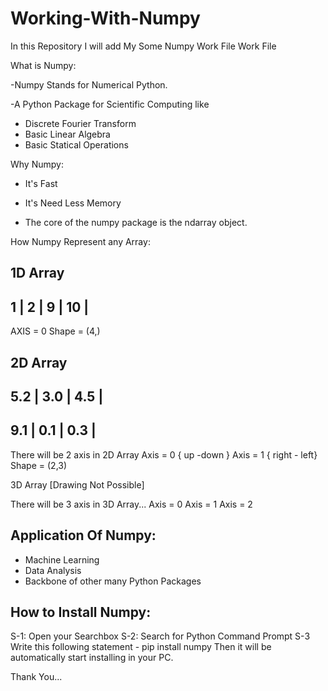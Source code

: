 # Working-With-Numpy
In this Repository I will add My Some Numpy Work File Work File 

What is Numpy:

-Numpy Stands for Numerical Python.

-A Python Package for Scientific Computing like
   * Discrete Fourier Transform
   * Basic Linear Algebra
   * Basic Statical Operations
   
   
Why Numpy:

 - It's Fast
 
 - It's Need Less Memory
 
 - The core of the numpy package is the ndarray object.
 
 
How Numpy Represent any Array: 

1D Array
------------------
1  |  2 | 9 | 10 |
------------------
AXIS = 0
Shape = (4,)

2D Array
-----------------
5.2 | 3.0 | 4.5 |
----------------- 
9.1 | 0.1 | 0.3 |
-----------------

There will be 2 axis in 2D Array
Axis = 0 { up -down }
Axis = 1 { right - left}
Shape = (2,3)

3D Array
[Drawing Not Possible]

There will be 3 axis in 3D Array...
Axis = 0
Axis = 1
Axis = 2

Application Of Numpy:
---------------------
* Machine Learning
* Data Analysis
* Backbone of other many Python Packages

How to Install Numpy:
--------------------
S-1: Open your Searchbox
S-2: Search for Python Command Prompt
S-3 Write this following statement
     - pip install numpy
Then it will be automatically start installing in your PC.

Thank You...
